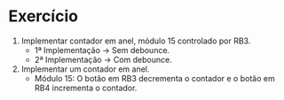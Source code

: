 # Exercício

1.  Implementar contador em anel, módulo 15 controlado por RB3. 
    -  1ª Implementação -> Sem debounce.    
    -  2ª Implementação -> Com debounce.
2.  Implementar um contador em anel.
    - Módulo 15: O botão em RB3 decrementa o contador e o botão em RB4 incrementa o contador.
